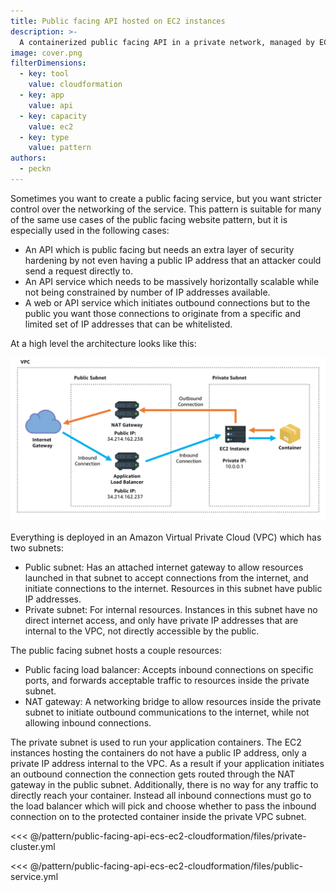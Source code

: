 ```yaml
---
title: Public facing API hosted on EC2 instances
description: >-
  A containerized public facing API in a private network, managed by EC2, hosted on EC2 capacity.
image: cover.png
filterDimensions:
  - key: tool
    value: cloudformation
  - key: app
    value: api
  - key: capacity
    value: ec2
  - key: type
    value: pattern
authors:
  - peckn
---
```


Sometimes you want to create a public facing service, but you want stricter control over the networking of the service. This pattern is suitable for many of the same use cases of the public facing website pattern, but it is especially used in the following cases:

- An API which is public facing but needs an extra layer of security hardening by not even having a public IP address that an attacker could send a request directly to.
- An API service which needs to be massively horizontally scalable while not being constrained by number of IP addresses available.
- A web or API service which initiates outbound connections but to the public you want those connections to originate from a specific and limited set of IP addresses that can be whitelisted.

At a high level the architecture looks like this:

<img src="./files/diagram.png" />

  Everything is deployed in an Amazon Virtual Private Cloud (VPC) which has two subnets:

- Public subnet: Has an attached internet gateway to allow resources launched in that subnet to accept connections from the internet, and initiate connections to the internet. Resources in this subnet have public IP addresses.
- Private subnet: For internal resources. Instances in this subnet have no direct internet access, and only have private IP addresses that are internal to the VPC, not directly accessible by the public.

The public facing subnet hosts a couple resources:

- Public facing load balancer: Accepts inbound connections on specific ports, and forwards acceptable traffic to resources inside the private subnet.
- NAT gateway: A networking bridge to allow resources inside the private subnet to initiate outbound communications to the internet, while not allowing inbound connections.

The private subnet is used to run your application containers. The EC2 instances hosting the containers do not have a public IP address, only a private IP address internal to the VPC. As a result if your application initiates an outbound connection the connection gets routed through the NAT gateway in the public subnet. Additionally, there is no way for any traffic to directly reach your container. Instead all inbound connections must go to the load balancer which will pick and choose whether to pass the inbound connection on to the protected container inside the private VPC subnet.

<<< @/pattern/public-facing-api-ecs-ec2-cloudformation/files/private-cluster.yml

<<< @/pattern/public-facing-api-ecs-ec2-cloudformation/files/public-service.yml
